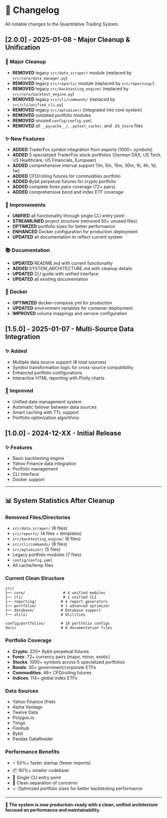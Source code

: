 # 📝 Changelog

All notable changes to the Quantitative Trading System.

## [2.0.0] - 2025-01-08 - Major Cleanup & Unification

### 🧹 **Major Cleanup**
- **REMOVED** legacy `src/data_scraper/` module (replaced by `src/core/data_manager.py`)
- **REMOVED** legacy `src/reports/` module (replaced by `src/reporting/`)
- **REMOVED** legacy `src/backtesting_engine/` (replaced by `src/core/backtest_engine.py`)
- **REMOVED** legacy `src/cli/commands/` (replaced by `src/cli/unified_cli.py`)
- **REMOVED** legacy `src/optimizer/` (integrated into core system)
- **REMOVED** outdated portfolio modules
- **REMOVED** unused `config/config.yaml`
- **REMOVED** all `__pycache__/`, `.pytest_cache/`, and `.DS_Store` files

### ✨ **New Features**
- **ADDED** TraderFox symbol integration from exports (1000+ symbols)
- **ADDED** 5 specialized TraderFox stock portfolios (German DAX, US Tech, US Healthcare, US Financials, European)
- **ADDED** comprehensive interval support (1m, 5m, 15m, 30m, 1h, 4h, 1d, 1w)
- **ADDED** CFD/rolling futures for commodities portfolio
- **ADDED** Bybit perpetual futures for crypto portfolio
- **ADDED** complete forex pairs coverage (72+ pairs)
- **ADDED** comprehensive bond and index ETF coverage

### 🔧 **Improvements**
- **UNIFIED** all functionality through single CLI entry point
- **STREAMLINED** project structure (removed 50+ unused files)
- **OPTIMIZED** portfolio sizes for better performance
- **ENHANCED** Docker configuration for production deployment
- **UPDATED** all documentation to reflect current system

### 📚 **Documentation**
- **UPDATED** README.md with current functionality
- **ADDED** SYSTEM_ARCHITECTURE.md with cleanup details
- **UPDATED** CLI guide with unified interface
- **UPDATED** all existing documentation

### 🐳 **Docker**
- **OPTIMIZED** docker-compose.yml for production
- **UPDATED** environment variables for container deployment
- **IMPROVED** volume mappings and service configuration

## [1.5.0] - 2025-01-07 - Multi-Source Data Integration

### ✨ **Added**
- Multiple data source support (8 total sources)
- Symbol transformation logic for cross-source compatibility
- Enhanced portfolio configurations
- Interactive HTML reporting with Plotly charts

### 🔧 **Improved**
- Unified data management system
- Automatic failover between data sources
- Smart caching with TTL support
- Portfolio optimization algorithms

## [1.0.0] - 2024-12-XX - Initial Release

### ✨ **Features**
- Basic backtesting engine
- Yahoo Finance data integration
- Portfolio management
- CLI interface
- Docker support

---

## 📊 **System Statistics After Cleanup**

### **Removed Files/Directories**
- `src/data_scraper/` (8 files)
- `src/reports/` (4 files + templates)
- `src/backtesting_engine/` (6 files)
- `src/cli/commands/` (8 files)
- `src/optimizer/` (5 files)
- Legacy portfolio modules (7 files)
- `config/config.yaml`
- All cache/temp files

### **Current Clean Structure**
```
src/
├── core/                 # 4 unified modules
├── cli/                  # 1 unified CLI
├── reporting/           # 4 report generators
├── portfolio/           # 1 advanced optimizer
├── database/            # Database support
└── utils/               # Utilities

config/portfolios/       # 10 portfolio configs
docs/                    # 8 documentation files
```

### **Portfolio Coverage**
- **Crypto**: 220+ Bybit perpetual futures
- **Forex**: 72+ currency pairs (major, minor, exotic)
- **Stocks**: 1000+ symbols across 5 specialized portfolios
- **Bonds**: 30+ government/corporate ETFs
- **Commodities**: 46+ CFD/rolling futures
- **Indices**: 114+ global index ETFs

### **Data Sources**
- Yahoo Finance (free)
- Alpha Vantage
- Twelve Data
- Polygon.io
- Tiingo
- Finnhub
- Bybit
- Pandas DataReader

### **Performance Benefits**
- ⚡ 50%+ faster startup (fewer imports)
- 📦 60%+ smaller codebase
- 🎯 Single CLI entry point
- 🧹 Clean separation of concerns
- 📈 Optimized portfolio sizes for better backtesting performance

---

**🎯 The system is now production-ready with a clean, unified architecture focused on performance and maintainability.**
